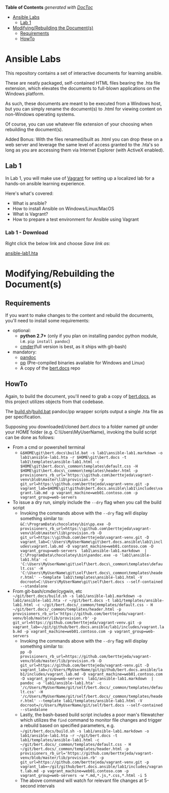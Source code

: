 <!-- START doctoc generated TOC please keep comment here to allow auto update -->
<!-- DON'T EDIT THIS SECTION, INSTEAD RE-RUN doctoc TO UPDATE -->
**Table of Contents**  *generated with [DocToc](https://github.com/thlorenz/doctoc)*

- [Ansible Labs](#ansible-labs)
  - [Lab 1](#lab-1)
- [Modifying/Rebuilding the Document(s)](#modifyingrebuilding-the-documents)
  - [Requirements](#requirements)
  - [HowTo](#howto)

<!-- END doctoc generated TOC please keep comment here to allow auto update -->

# Ansible Labs

This repository contains a set of interactive documents for learning ansible. 

These are neatly packaged, self-contained HTML files bearing the .hta file extension, which elevates the documents to full-blown applications on the Windows platform.

As such, these documents are meant to be executed from a Windows host, but you can simply rename the document(s) to .html for viewing content on non-Windows operating systems.

Of course, you can use whatever file extension of your choosing when rebuilding the document(s).

Added Bonus: With the files renamed/built as .html you can drop these on a web server and leverage the same level of access granted to the .hta's so long as you are accessing them via Internet Explorer (with ActiveX enabled).

## Lab 1

In Lab 1, you will make use of [Vagrant](https://www.vagrantup.com/) for setting up a localized lab for a hands-on ansible learning experience.

Here's what's covered:

- What is ansible?
- How to install Ansible on Windows/Linux/MacOS
- What is Vagrant?
- How to prepare a test environment for Ansible using Vagrant

### Lab 1 - Download

Right click the below link and choose _Save link as_:

[ansible-lab1.hta](lab1/ansible-lab1.hta)

# Modifying/Rebuilding the Document(s)

## Requirements

If you want to make changes to the content and rebuild the documents, you'll need to install some requirements:

* optional:
    - **python 2.7+** (only if you plan on installing pandoc python module, i.e. `pip install pandoc`)
    - [cmder](http://cmder.net/)(full version is best, as it ships with git-bash)
* mandatory:
    - [pandoc](https://pandoc.org/installing.html)
    - [pp](https://github.com/CDSoft/pp) (Pre-compiled binaries available for Windows and Linux)
    - A copy of the [bert.docs](https://github.com/berttejeda/bert.docs.git) repo

## HowTo

Again, to build the document, you'll need to grab a copy of [bert.docs](https://github.com/berttejeda/bert.docs.git), as this project utilizes objects from that codebase.

The [build.sh](https://github.com/berttejeda/bert.docs/blob/master/build.sh)/[build.bat](https://github.com/berttejeda/bert.docs/blob/master/build.bat) pandoc/pp wrapper scripts output a single .hta file as per specification.

Supposing you downloaded/cloned *bert.docs* to a folder named *git* under your *HOME* folder (e.g. C:\Users\MyUserName), invoking the build script can be done as follows:

- From a cmd or powershell terminal
    - `&$HOME\git\bert.docs\build.bat -s lab1\ansible-lab1.markdown -o lab1\ansible-lab1.hta -r $HOME\git\bert.docs -t lab1\templates\ansible-lab1.html -c $HOME\git\bert.docs\_common\templates\default.css -H $HOME\git\bert.docs\_common\templates\header.html -p provisioners_rb_url='https:\\github.com\berttejeda\vagrant-venv\blob\master\lib\provision.rb' -p git_url=https:\\github.com\berttejeda\vagrant-venv.git -p vagrant_lab=$HOME\git\github\bert.docs.ansible\lab1\includes\vagrant.lab.md -p vagrant_machine=web01.contoso.com -p vagrant_group=web-servers`
- To issue a dry run, simply include the `--dry` flag when you call the build script
	- Invoking the commands above with the `--dry` flag will display something similar to:<br />
	`&C:\ProgramData\chocolatey\bin\pp.exe -D provisioners_rb_url=https:\\github.com\berttejeda\vagrant-venv\blob\master\lib\provision.rb -D git_url=https:\\github.com\berttejeda\vagrant-venv.git -D vagrant_lab=C:\Users\MyUserName\git\bert.docs.ansible\lab1\includes\vagrant.lab.md -D vagrant_machine=web01.contoso.com -D vagrant_group=web-servers  lab1\ansible-lab1.markdown  | C:\ProgramData\chocolatey\bin\pandoc.exe -o 'lab1\ansible-lab1.hta' -c 'C:\Users\MyUserName\git\self\bert.docs\_common\templates\default.css' -H 'C:\Users\MyUserName\git\self\bert.docs\_common\templates\header.html' --template lab1\templates\ansible-lab1.html -V docroot=C:\Users\MyUserName\git\self\bert.docs --self-contained  --standalone`
- From git-bash/cmder/cygwin, etc<br />
	`~/git/bert.docs/build.sh -s lab1/ansible-lab1.markdown -o lab1/ansible-lab1.hta -r ~/git/bert.docs -t lab1/templates/ansible-lab1.html -c ~/git/bert.docs/_common/templates/default.css - H ~/git/bert.docs/_common/templates/header.html -p provisioners_rb_url='https://github.com/berttejeda/vagrant-venv/blob/master/lib/provision.rb' -p git_url=https://github.com/berttejeda/vagrant-venv.git -p  vagrant_lab=~/git/github/bert.docs.ansible/lab1/includes/vagrant.lab.md -p vagrant_machine=web01.contoso.com -p vagrant_group=web-servers`
	- Invoking the commands above with the `--dry` flag will display something similar to:<br />
	`pp -D provisioners_rb_url=https://github.com/berttejeda/vagrant-venv/blob/master/lib/provision.rb -D git_url=https://github.com/berttejeda/vagrant-venv.git -D vagrant_lab=/c/Users/MyUserName/git/github/bert.docs.ansible/lab1/includes/vagrant.lab.md -D vagrant_machine=web01.contoso.com -D vagrant_group=web-servers  lab1/ansible-lab1.markdown  | pandoc -o 'lab1/ansible-lab1.hta' -c '/c/Users/MyUserName/git/self/bert.docs/_common/templates/default.css' -H '/c/Users/MyUserName/git/self/bert.docs/_common/templates/header.html' --template lab1/templates/ansible-lab1.html -V docroot=/c/Users/MyUserName/git/self/bert.docs --self-contained  --standalone`
	- Lastly, the bash-based build script includes a poor man's filewatcher which utilizes the `find` command to monitor file changes and trigger a rebuild based on specified parameters, e.g.<br />
	`~/git/bert.docs/build.sh -s lab1/ansible-lab1.markdown -o lab1/ansible-lab1.hta -r ~/git/bert.docs -t lab1/templates/ansible-lab1.html -c ~/git/bert.docs/_common/templates/default.css - H ~/git/bert.docs/_common/templates/header.html -p provisioners_rb_url='https://github.com/berttejeda/vagrant-venv/blob/master/lib/provision.rb' -p git_url=https://github.com/berttejeda/vagrant-venv.git -p  vagrant_lab=~/git/github/bert.docs.ansible/lab1/includes/vagrant.lab.md -p vagrant_machine=web01.contoso.com -p vagrant_group=web-servers -w *.md,*.js,*.css,*.html -i 5`
	- The above command will watch for relevant file changes at 5-second intervals


   